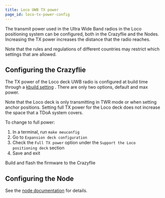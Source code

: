 ```yaml
---
title: Loco UWB TX power
page_id: loco-tx-power-config
---
```


The transmit power used in the Ultra Wide Band radios in the Loco positioning system can be configured, both in the
Crazyflie and the Nodes. Increasing the TX power increases the distance that the radio reaches.

Note that the rules and regulations of different countries may restrict which settings that are allowed.

## Configuring the Crazyflie

The TX power of the Loco deck UWB radio is configured at build time through a [kbuild setting](/docs/development/kbuild/)
. There are only two
options, default and max power.

Note that the Loco deck is only transmitting in TWR mode or when setting anchor positions. Setting full TX power for the
Loco deck does not increase the space that a TDoA system covers.

To change to full power:
1. In a terminal, run `make meuconfig`
2. Go to `Expansion deck configuration`
3. Check the `Full TX power` option under the `Support the Loco positioning deck` section
4. Save and exit

Build and flash the firmware to the Crazyflie

## Configuring the Node

See the [node documentation](https://www.bitcraze.io/documentation/repository/lps-node-firmware/master/user-guides/configure-tx-power/) for details.
